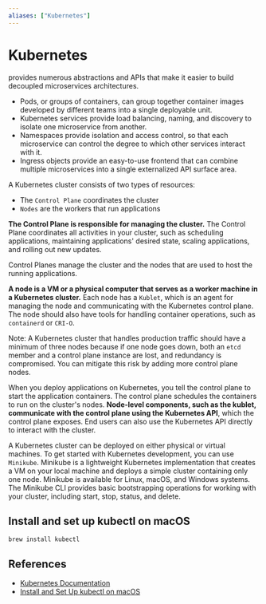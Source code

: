 ```yaml
---
aliases: ["Kubernetes"]
---
```


# Kubernetes

 provides numerous abstractions and APIs that make it easier to build decoupled microservices architectures.
 
- Pods, or groups of containers, can group together container images developed by different teams into a single deployable unit.
- Kubernetes services provide load balancing, naming, and discovery to isolate one microservice from another.
- Namespaces provide isolation and access control, so that each microservice can control the degree to which other services interact with it.
- Ingress objects provide an easy-to-use frontend that can combine multiple microservices into a single externalized API surface area.

A Kubernetes cluster consists of two types of resources:

- The `Control Plane` coordinates the cluster
- `Nodes` are the workers that run applications

**The Control Plane is responsible for managing the cluster.** The Control Plane coordinates all activities in your cluster, such as scheduling applications, maintaining applications' desired state, scaling applications, and rolling out new updates.

Control Planes manage the cluster and the nodes that are used to host the running applications.

**A node is a VM or a physical computer that serves as a worker machine in a Kubernetes cluster.** Each node has a `Kublet`, which is an agent for managing the node and communicating with the Kubernetes control plane. The node should also have tools for handling container operations, such as `containerd` or `CRI-O`. 

Note: A Kubernetes cluster that handles production traffic should have a minimum of three nodes because if one node goes down, both an `etcd` member  and a control plane instance are lost, and redundancy is compromised. You can mitigate this risk by adding more control plane nodes.

When you deploy applications on Kubernetes, you tell the control plane to start the application containers. The control plane schedules the containers to run on the cluster's nodes. **Node-level components, such as the kublet, communicate with the control plane using the Kubernetes API**, which the control plane exposes. End users can also use the Kubernetes API directly to interact with the cluster.

A Kubernetes cluster can be deployed on either physical or virtual machines. To get started with Kubernetes development, you can use `Minikube`. Minikube is a lightweight Kubernetes implementation that creates a VM on your local machine and deploys a simple cluster containing only one node. Minikube is available for Linux, macOS, and Windows systems. The Minikube CLI provides basic bootstrapping operations for working with your cluster, including start, stop, status, and delete.


## Install and set up kubectl on macOS

```shell
brew install kubectl
```


## References

- [Kubernetes Documentation](https://kubernetes.io/docs/home/)
- [Install and Set Up kubectl on macOS](https://kubernetes.io/docs/tasks/tools/install-kubectl-macos/#install-kubectl-binary-with-curl-on-macos)
